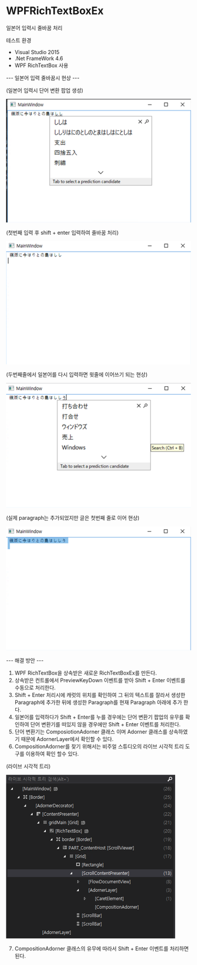 # WPFRichTextBoxEx
일본어 입력시 줄바꿈 처리

테스트 환경
- Visual Studio 2015
- .Net FrameWork 4.6
- WPF RichTextBox 사용

--- 일본어 입력 줄바꿈시 현상 ---

(일본어 입력시 단어 변환 팝업 생성)

![screenshot_2](./image/screenshot_2.png)

(첫번째 입력 후 shift + enter 입력하여 줄바꿈 처리)

![screenshot_3](./image/screenshot_3.png)

(두번째줄에서 일본어를 다시 입력하면 윗줄에 이어쓰기 되는 현상)

![screenshot_4](./image/screenshot_4.png)

(실제 paragraph는 추가되었지만 글은 첫번째 줄로 이어 현상)

![screenshot_5](./image/screenshot_5.png)

--- 해결 방안 ---

1. WPF RichTextBox을 상속받은 새로운 RichTextBoxEx를 만든다.
2. 상속받은 컨트롤에서 PreviewKeyDown 이벤트를 받아 Shift + Enter 이벤트를 수동으로 처리한다.
3. Shift + Enter 처리시에 캐럿의 위치를 확인하여 그 뒤의 텍스트를 잘라서 생성한 Paragraph에 추가한 뒤에
   생성한 Paragraph를 현재 Paragraph 아래에 추가 한다.
4. 일본어를 입력하다가 Shift + Enter를 누를 경우에는 단어 변환기 팝업의 유무를 확인하여
   단어 변환기를 떠있지 않을 경우에만 Shift + Enter 이벤트를 처리한다.
5. 단어 변환기는 ComposiotionAdorner 클래스 이며 Adorner 클래스를 상속하였기 때문에
   AdornerLayer에서 확인할 수 있다. 
6. CompositionAdorner를 찾기 위해서는 비주얼 스튜디오의 라이브 시각적 트리 도구를 이용하여 확인 할수 있다.

(라이브 시각적 트리)

![screenshot_1](./image/screenshot_1.png)

7. CompositionAdorner 클래스의 유무에 따라서 Shift + Enter 이벤트를 처리하면 된다.
